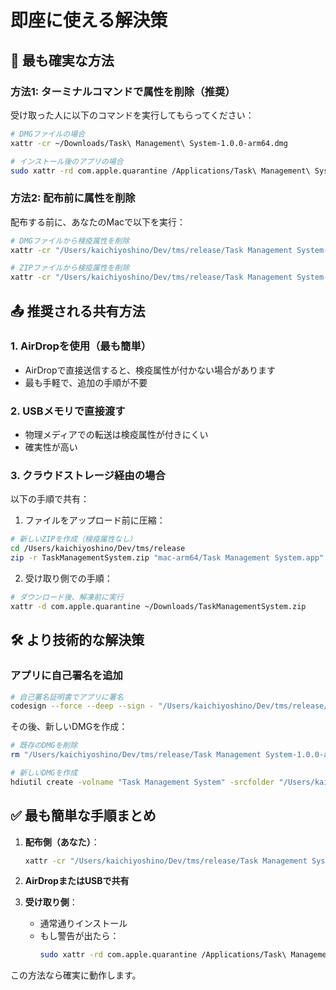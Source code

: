 # 即座に使える解決策

## 🚀 最も確実な方法

### 方法1: ターミナルコマンドで属性を削除（推奨）

受け取った人に以下のコマンドを実行してもらってください：

```bash
# DMGファイルの場合
xattr -cr ~/Downloads/Task\ Management\ System-1.0.0-arm64.dmg

# インストール後のアプリの場合
sudo xattr -rd com.apple.quarantine /Applications/Task\ Management\ System.app
```

### 方法2: 配布前に属性を削除

配布する前に、あなたのMacで以下を実行：

```bash
# DMGファイルから検疫属性を削除
xattr -cr "/Users/kaichiyoshino/Dev/tms/release/Task Management System-1.0.0-arm64.dmg"

# ZIPファイルから検疫属性を削除  
xattr -cr "/Users/kaichiyoshino/Dev/tms/release/Task Management System-1.0.0-arm64-mac.zip"
```

## 📤 推奨される共有方法

### 1. AirDropを使用（最も簡単）
- AirDropで直接送信すると、検疫属性が付かない場合があります
- 最も手軽で、追加の手順が不要

### 2. USBメモリで直接渡す
- 物理メディアでの転送は検疫属性が付きにくい
- 確実性が高い

### 3. クラウドストレージ経由の場合
以下の手順で共有：

1. ファイルをアップロード前に圧縮：
```bash
# 新しいZIPを作成（検疫属性なし）
cd /Users/kaichiyoshino/Dev/tms/release
zip -r TaskManagementSystem.zip "mac-arm64/Task Management System.app"
```

2. 受け取り側での手順：
```bash
# ダウンロード後、解凍前に実行
xattr -d com.apple.quarantine ~/Downloads/TaskManagementSystem.zip
```

## 🛠 より技術的な解決策

### アプリに自己署名を追加

```bash
# 自己署名証明書でアプリに署名
codesign --force --deep --sign - "/Users/kaichiyoshino/Dev/tms/release/mac-arm64/Task Management System.app"
```

その後、新しいDMGを作成：

```bash
# 既存のDMGを削除
rm "/Users/kaichiyoshino/Dev/tms/release/Task Management System-1.0.0-arm64.dmg"

# 新しいDMGを作成
hdiutil create -volname "Task Management System" -srcfolder "/Users/kaichiyoshino/Dev/tms/release/mac-arm64/Task Management System.app" -ov -format UDZO "/Users/kaichiyoshino/Dev/tms/release/TaskManagementSystem.dmg"
```

## ✅ 最も簡単な手順まとめ

1. **配布側（あなた）**：
   ```bash
   xattr -cr "/Users/kaichiyoshino/Dev/tms/release/Task Management System-1.0.0-arm64.dmg"
   ```

2. **AirDropまたはUSBで共有**

3. **受け取り側**：
   - 通常通りインストール
   - もし警告が出たら：
     ```bash
     sudo xattr -rd com.apple.quarantine /Applications/Task\ Management\ System.app
     ```

この方法なら確実に動作します。